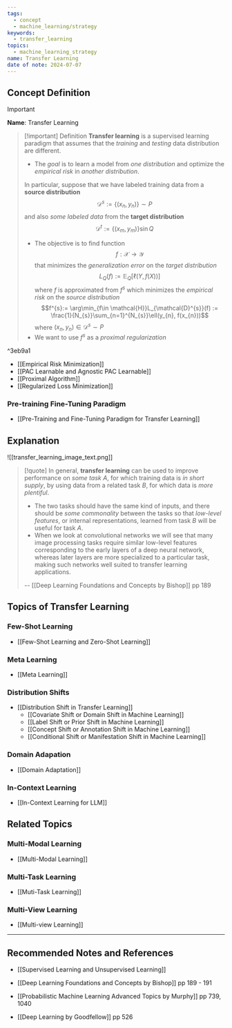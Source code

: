 ```yaml
---
tags:
  - concept
  - machine_learning/strategy
keywords:
  - transfer_learning
topics:
  - machine_learning_strategy
name: Transfer Learning
date of note: 2024-07-07
---
```


## Concept Definition

>[!important]
>**Name**: Transfer Learning

>[!important] Definition
>**Transfer learning** is a supervised learning paradigm that assumes that the *training* and *testing* data distribution are different. 
>- The *goal* is to learn a model from *one distribution* and optimize the *empirical risk* in *another distribution*.
>
>In particular, suppose that we have labeled training data from a **source distribution** $$\mathcal{D}^{s} := \left\{ (x_{n}, y_{n}) \right\} \sim P$$ and also *some labeled data* from the **target distribution** $$\mathcal{D}^{t} := \{ (x_{m}, y_{m}) \} \sin Q$$
>- The objective is to find function $$f: \mathcal{X} \to \mathcal{Y}$$ that minimizes the *generalization error* on the *target distribution* $$L_{Q}(f):= \mathbb{E}_{ Q }\left[  \ell(Y, f(X)) \right]$$ where $f$ is approximated from $f^{s}$ which minimizes the *empirical risk* on the *source distribution* $$f^{s}:= \arg\min_{f\in \mathcal{H}}L_{\mathcal{D}^{s}}(f) := \frac{1}{N_{s}}\sum_{n=1}^{N_{s}}\ell(y_{n}, f(x_{n}))$$ where $(x_{n},y_{n}) \in \mathcal{D}^{s} \sim P$
>- We want to use $f^{s}$ as a *proximal regularization*

^3eb9a1

- [[Empirical Risk Minimization]]
- [[PAC Learnable and Agnostic PAC Learnable]]
- [[Proximal Algorithm]]
- [[Regularized Loss Minimization]]


### Pre-training Fine-Tuning Paradigm

- [[Pre-Training and Fine-Tuning Paradigm for Transfer Learning]]



## Explanation


![[transfer_learning_image_text.png]]

>[!quote]
>In general, **transfer learning** can be used to improve performance on *some task* $A$, for which training data is *in short supply*, by using data from a related task $B$, for which data is *more plentiful*. 
>- The two tasks should have the same kind of inputs, and there should be *some commonality* between the tasks so that *low-level features*, or internal representations, learned from task $B$ will be useful for task $A$. 
>- When we look at convolutional networks we will see that many image processing tasks require similar low-level features corresponding to the early layers of a deep neural network, whereas later layers are more specialized to a particular task, making such networks well suited to transfer learning applications.
>  
>-- [[Deep Learning Foundations and Concepts by Bishop]] pp 189  

## Topics of Transfer Learning

### Few-Shot Learning

- [[Few-Shot Learning and Zero-Shot Learning]]

### Meta Learning

- [[Meta Learning]]

### Distribution Shifts

- [[Distribution Shift in Transfer Learning]]
	- [[Covariate Shift or Domain Shift in Machine Learning]]
	- [[Label Shift or Prior Shift in Machine Learning]]
	- [[Concept Shift or Annotation Shift in Machine Learning]]
	- [[Conditional Shift or Manifestation Shift in Machine Learning]]

### Domain Adapation

- [[Domain Adaptation]]


### In-Context Learning

- [[In-Context Learning for LLM]]



## Related Topics

### Multi-Modal Learning

- [[Multi-Modal Learning]]

### Multi-Task Learning

- [[Muti-Task Learning]]

### Multi-View Learning

- [[Multi-view Learning]]




-----------
##  Recommended Notes and References

- [[Supervised Learning and Unsupervised Learning]]

- [[Deep Learning Foundations and Concepts by Bishop]] pp 189 - 191
- [[Probabilistic Machine Learning Advanced Topics by Murphy]] pp 739, 1040
- [[Deep Learning by Goodfellow]] pp 526